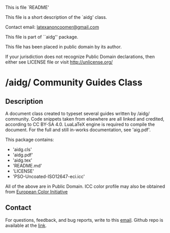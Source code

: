 This is file `README'

This file is a short description of the `aidg' class.

Contact email: latexanoncoomer@gmail.com

This file is part of ``aidg'' package.

This file has been placed in public domain by its author.

If your jurisdiction does not recognize Public Domain declarations, then either see LICENSE file or visit <http://unlicense.org/>


# /aidg/ Community Guides Class

## Description

A document class created to typeset several guides written by /aidg/ community.
Code snippets taken from elsewhere are all linked and credited, according to CC BY-SA 4.0.
LuaLaTeX engine is required to compile the document.
For the full and still in-works documentation, see 'aig.pdf'.

This package contains:
* 'aidg.cls'
* 'aidg.pdf'
* 'aidg.tex'
* 'README.md'
* 'LICENSE'
* 'PSO-Uncoated-ISO12647-eci.icc'

All of the above are in Public Domain. ICC color profile may also be obtained from [European Color Initiative](http://www.eci.org/lib/exe/fetch.php?media=downloads:icc_profiles_from_eci:eci_offset_2009.zip)

## Contact

For questions, feedback, and bug reports, write to this [email](mailto:latexanoncoomer@gmail.com).
Github repo is available at the [link](https://github.com/CoomersGuide/CoomersGuide.github.io).


